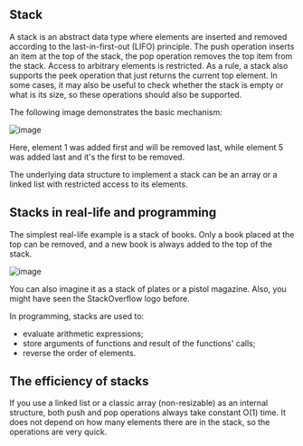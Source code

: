 ## Stack
A stack is an abstract data type where elements are inserted and removed according to the last-in-first-out (LIFO) principle. The push operation inserts an item at the top of the stack, the pop operation removes the top item from the stack. Access to arbitrary elements is restricted. As a rule, a stack also supports the peek operation that just returns the current top element. In some cases, it may also be useful to check whether the stack is empty or what is its size, so these operations should also be supported.

The following image demonstrates the basic mechanism:

![image](https://user-images.githubusercontent.com/92832451/187846731-41ebd5c0-9b5d-4cda-bb7a-20fa906386ce.png)

Here, element 1 was added first and will be removed last, while element 5 was added last and it's the first to be removed.

The underlying data structure to implement a stack can be an array or a linked list with restricted access to its elements.

## Stacks in real-life and programming

The simplest real-life example is a stack of books. Only a book placed at the top can be removed, and a new book is always added to the top of the stack.

![image](https://user-images.githubusercontent.com/92832451/187846835-8adb95b2-3fb1-428b-9a49-a2428bf262fd.png)


You can also imagine it as a stack of plates or a pistol magazine. Also, you might have seen the StackOverflow logo before.

In programming, stacks are used to:
- evaluate arithmetic expressions;
- store arguments of functions and result of the functions' calls;
- reverse the order of elements.


## The efficiency of stacks

If you use a linked list or a classic array (non-resizable) as an internal structure, both push and pop operations always take constant O(1) time. It does not depend on how many elements there are in the stack, so the operations are very quick.
